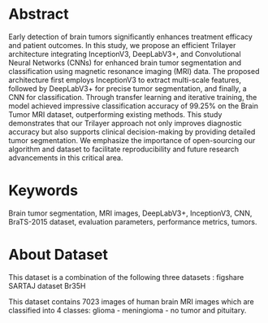 # Abstract
Early detection of brain tumors significantly enhances treatment efficacy and patient outcomes. In this study, we propose an efficient Trilayer architecture integrating InceptionV3, DeepLabV3+, and Convolutional Neural Networks (CNNs) for enhanced brain tumor segmentation and classification using magnetic resonance imaging (MRI) data. The proposed architecture first employs InceptionV3 to extract multi-scale features, followed by DeepLabV3+ for precise tumor segmentation, and finally, a CNN for classification. Through transfer learning and iterative training, the model achieved impressive classification accuracy of 99.25% on the Brain Tumor MRI dataset, outperforming existing methods. This study demonstrates that our Trilayer approach not only improves diagnostic accuracy but also supports clinical decision-making by providing detailed tumor segmentation. We emphasize the importance of open-sourcing our algorithm and dataset to facilitate reproducibility and future research advancements in this critical area.

# Keywords
Brain tumor segmentation, MRI images, DeepLabV3+, InceptionV3, CNN, BraTS-2015 dataset, evaluation parameters, performance metrics, tumors.

# About Dataset
This dataset is a combination of the following three datasets :
figshare
SARTAJ dataset
Br35H

This dataset contains 7023 images of human brain MRI images which are classified into 4 classes: glioma - meningioma - no tumor and pituitary.
